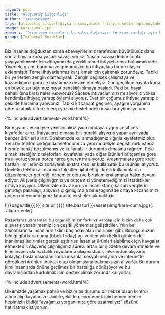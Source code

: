 ```yaml
---
layout: post
title: "Alışveriş Çılgınlığı"
author: "insansevmez"
tags: [alışveriş çılgınlığı,kara cuma,black friday,tüketim toplumu,tüketim çılgınlığı,tüketim kültürü,tüketim çılgınlığı nedir,toplumsal sorunlar]
image: kara-cuma2.jpg
summary: "Pazarlama uzmanları bu çılgınlığımızın farkına vardığı için bizim daha çok alışveriş yapabilmemiz için çeşitli yöntemler geliştirdiler. Yılın belli zamanlarında insanların aklını başından alan indirimler gibi. Birçoğumuzun bildiği gibi kara cuma (black friday) adı verilen yılın belirli günlerinde inanılmaz indirimler gerçekleştirirler. İnsanlar ürünleri alabilmek için kavgalar etmektedir."
group: [Toplumsal Sorunlar]
---
```

Biz insanlar doğduktan sonra ebeveynlerimiz tarafından büyütülürüz daha sonra hayata karşı yaşam savaşı veririz. Yaşam savaşı dedim çünkü yaşayabilmemiz için dünyamızda gerekli temel ihtiyaçlarımız bulunmaktadır. Yiyecek, giyim, barınma ve günümüzde bu ihtiyaçlara bir de ulaşım eklenmiştir. Temel ihtiyaçlarımız karşılamak için çalışmak zorundayız. Tabiki bir yerlerden zengin olamadıysak. Zengin değilsek çalışmaya ve kazandığımız para ile hayatımıza devam etmeliyiz. Gün geçtikçe hayata karşı en büyük zorluğumuz hayat pahalılığı olmaya başladı. Peki bu hayat pahalılığına karşı neler yapıyoruz? Sadece ihtiyaçlarımızı mı alıyoruz yoksa kendimize ihtiyaç yaratıp öylemi alıyoruz. Evet bir çoğumuz ihtiyaç yaratıp o şekilde harcama yapıyoruz. Tabiki kıt kanaat geçinen, ayağını yorganına göre uzatanları tenzih edip yazının hedefindeki insanlara yöneliyorum. 

{% include advertisements-word.html %}

Bir eşyamız eskidiyse yenisini alırız yada modaya uygun çeşit çeşit kıyafetler alırız. İhtiyacımız olmasa bile sürekli alışveriş yapar aynı yada benzer ürünleri alırız. Dolabımızda kullanmadığımız yığınla kıyafetimiz olur. Yeni bir telefon çıktığında telefonumuzu yeni modeliyle değiştirmek isteriz hemde henüz bozulmamış ve kullanabilir durumda olmasına rağmen. Peki almak istediğimiz telefonları, kıyafetleri yada diğer ürünleri bütçemize göre mi alıyoruz yoksa borca harca girerek mi alıyoruz. Araştırmalara göre kredi kartları limitlerimizi zorlayarak ekstra krediler kullanarak bu ürünleri alıyoruz. Devletin telefon alımlarında taksitleri iptal ettiği, kredi kullanımlarına düzenlemeler getirdiği dönemler oldu ve birtakım kısıtlamalar halen devam ediyor. Alışveriş çılgınlığımızı ve bütçemizi yönetemediğimizi istatistikler ortaya koyuyor. Ülkemizde döviz kuru ve insanlıktan çıkartan vergilerin getirdiği pahalılığı, alışveriş çılgınlığımızla birleştiğimizde ortaya kazancımızı geçen ödeyemediğimiz faturalar, ekstreler çıkmaktadır. 

![{{page.title}}]({{ site.url }}{{ site.baseurl }}/assets/img/kara-cuma.jpg){: .align-center}

Pazarlama uzmanları bu çılgınlığımızın farkına vardığı için bizim daha çok alışveriş yapabilmemiz için çeşitli yöntemler geliştirdiler. Yılın belli zamanlarında insanların aklını başından alan indirimler gibi. Birçoğumuzun bildiği gibi kara cuma (black friday) adı verilen yılın belirli günlerinde inanılmaz indirimler gerçekleştirirler. İnsanlar ürünleri alabilmek için kavgalar etmektedir. Alışveriş çılgınlığımız sürekli artan bir şiddetle devam etmekte ve kimi insanlarda hastalık boyutlarına ulaşmaktadır. İnternetten alışveriş kolaylığı başlamasından sonra insanlar sosyal medyada ve internette gördükleri ürünleri ihtiyacı olup olmamasına bakmaksızın alıyorlar. Bu durum kimi insanlarda önüne geçilmez bir hastalığa dönüşüyor ve bu davranışlardan kurtulmak için destek almak zorunda kalıyorlar.

{% include advertisements-word.html %}

Ülkemizde yaşamak pahalı ve bizim bu durumu bir nebze olsun kontrol altına alıp hayatımızı sıkıntılı şekilde geçirmemek için hemen hemen hepimizin bildiği “ayağımızı yorganımıza göre uzatmalıyız” sözünü hatırlatmak istiyorum.






